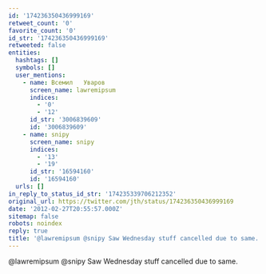 ```yaml
---
id: '174236350436999169'
retweet_count: '0'
favorite_count: '0'
id_str: '174236350436999169'
retweeted: false
entities:
  hashtags: []
  symbols: []
  user_mentions:
    - name: Всемил   Уваров
      screen_name: lawremipsum
      indices:
        - '0'
        - '12'
      id_str: '3006839609'
      id: '3006839609'
    - name: snipy
      screen_name: snipy
      indices:
        - '13'
        - '19'
      id_str: '16594160'
      id: '16594160'
  urls: []
in_reply_to_status_id_str: '174235339706212352'
original_url: https://twitter.com/jth/status/174236350436999169
date: '2012-02-27T20:55:57.000Z'
sitemap: false
robots: noindex
reply: true
title: '@lawremipsum @snipy Saw Wednesday stuff cancelled due to same.'
---
```


@lawremipsum @snipy Saw Wednesday stuff cancelled due to same.